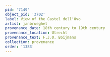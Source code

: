 ```yaml
---
pid: '7149'
object_pid: '3702'
label: View of the Castel dell'Ovo
artist: janbrueghel
provenance_date: 18th century to 19th century
provenance_location: Utrecht
provenance_text: F.J.O. Boijmans
collection: provenance
order: '1383'
---
```

